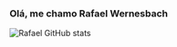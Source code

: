 ### Olá, me chamo Rafael Wernesbach

![Rafael GitHub stats](https://github-readme-stats.vercel.app/api?username=RafaelWernesbach&show_icons=true&theme=transparent)

